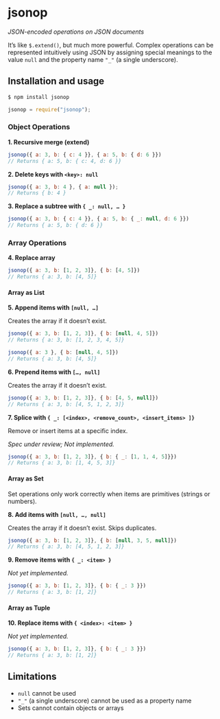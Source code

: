 # jsonop
_JSON-encoded operations on JSON documents_

It’s like `$.extend()`, but much more powerful. Complex operations can be represented intuitively using JSON by assigning special meanings to the value `null` and the property name `"_"` (a single underscore).

## Installation and usage
```sh
$ npm install jsonop
```
```javascript
jsonop = require("jsonop");
```

### Object Operations

**1. Recursive merge (extend)**

```javascript
jsonop({ a: 3, b: { c: 4 }}, { a: 5, b: { d: 6 }})
// Returns { a: 5, b: { c: 4, d: 6 }}
```
**2. Delete keys with `<key>: null`**

```javascript
jsonop({ a: 3, b: 4 }, { a: null });
// Returns { b: 4 }
```
**3. Replace a subtree with `{ _: null, … }`**

```javascript
jsonop({ a: 3, b: { c: 4 }}, { a: 5, b: { _: null, d: 6 }})
// Returns { a: 5, b: { d: 6 }}
```

### Array Operations

**4. Replace array**

```javascript
jsonop({ a: 3, b: [1, 2, 3]}, { b: [4, 5]})
// Returns { a: 3, b: [4, 5]}
```

#### Array as List

**5. Append items with `[null, …]`**

Creates the array if it doesn’t exist.

```javascript
jsonop({ a: 3, b: [1, 2, 3]}, { b: [null, 4, 5]})
// Returns { a: 3, b: [1, 2, 3, 4, 5]}

jsonop({ a: 3 }, { b: [null, 4, 5]})
// Returns { a: 3, b: [4, 5]}
```

**6. Prepend items with `[…, null]`**

Creates the array if it doesn’t exist.

```javascript
jsonop({ a: 3, b: [1, 2, 3]}, { b: [4, 5, null]})
// Returns { a: 3, b: [4, 5, 1, 2, 3]}
```

**7. Splice with `{ _: [<index>, <remove_count>, <insert_items> ]}`**

Remove or insert items at a specific index.

_Spec under review; Not implemented._
```javascript
jsonop({ a: 3, b: [1, 2, 3]}, { b: { _: [1, 1, 4, 5]}})
// Returns { a: 3, b: [1, 4, 5, 3]}
```

#### Array as Set
Set operations only work correctly when items are primitives (strings or numbers).

**8. Add items with `[null, …, null]`**

Creates the array if it doesn’t exist. Skips duplicates.

```javascript
jsonop({ a: 3, b: [1, 2, 3]}, { b: [null, 3, 5, null]})
// Returns { a: 3, b: [4, 5, 1, 2, 3]}
```

**9. Remove items with `{ _: <item> }`**

_Not yet implemented._

```javascript
jsonop({ a: 3, b: [1, 2, 3]}, { b: { _: 3 }})
// Returns { a: 3, b: [1, 2]}
```

#### Array as Tuple

**10. Replace items with `{ <index>: <item> }`**

_Not yet implemented._

```javascript
jsonop({ a: 3, b: [1, 2, 3]}, { b: { _: 3 }})
// Returns { a: 3, b: [1, 2]}
```

## Limitations

- `null` cannot be used
- `"_"` (a single underscore) cannot be used as a property name
- Sets cannot contain objects or arrays

